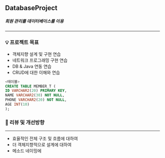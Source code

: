 ## DatabaseProject
##### 회원 관리를 데이터베이스를 이용
---


### 💡 프로젝트 목표

- 객체지향 설계 및 구현 연습
- 네트워크 프로그래밍 구현 연습
- DB & Java 연동 연습
- CRUD에 대한 이해와 연습


```sql
<테이블>
CREATE TABLE MEMBER_T (
ID VARCHAR2(20) PRIMARY KEY,
NAME VARCHAR2(30) NOT NULL,
PHONE VARCHAR2(20) NOT NULL,
AGE INT(10)
);
```


### 📑 리뷰 및 개선방향

---

- 효율적인 전체 구조 및 흐름에 대하여
- 더 객체지향적으로 설계에 대하여
- 메소드 네이밍에 

